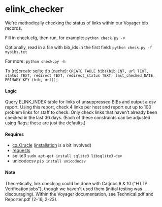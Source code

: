 # elink_checker

We're methodically checking the status of links within our Voyager bib records.

Fill in check.cfg, then run, for example:
 `python check.py -v`
 
Optionally, read in a file with bib_ids in the first field:
 `python check.py -f mybibs.txt`
 
For more: `python check.py -h`

To (re)create sqlite db (cache): `CREATE TABLE bibs(bib INT, url TEXT, status TEXT, redirect TEXT, redirect_status TEXT, last_checked DATE, PRIMARY KEY (bib, url));`

#### Logic
Query ELINK_INDEX table for links of unsuppressed BIBs and output a csv report. Using this report, check 4 links per host and report out up to 100 problem links for staff to check. Only check links that haven't already been checked in the last 30 days. (Each of these constraints can be adjusted using flags; these are just the defaults.)  

#### Requires
* [cx_Oracle](http://cx-oracle.sourceforge.net/) ([installation](https://gist.github.com/kimus/10012910) is a bit involved)
* [requests](http://docs.python-requests.org/en/latest/user/install/)
* sqlite3 `sudo apt-get install sqlite3 libsqlite3-dev`
* unicodecsv `pip install unicodecsv`

#### Note
Theoretically, link checking could be done with Catjobs 9 & 10 ("HTTP Verification jobs"), though we haven't used them (initial testing was discouraging). Within the Voyager documentation, see Technical.pdf and Reporter.pdf (2-16, 2-23).

